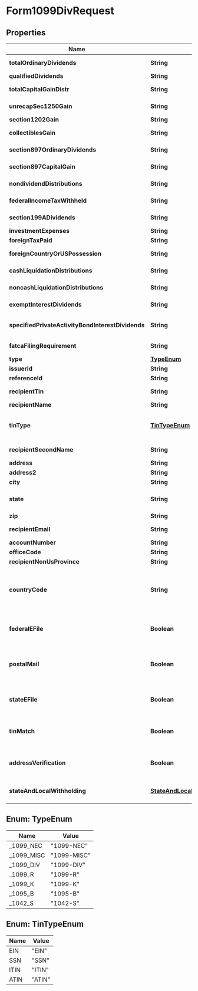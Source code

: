

# Form1099DivRequest


## Properties

| Name | Type | Description | Notes |
|------------ | ------------- | ------------- | -------------|
|**totalOrdinaryDividends** | **String** | Total ordinary dividends |  [optional] |
|**qualifiedDividends** | **String** | Qualified dividends |  [optional] |
|**totalCapitalGainDistr** | **String** | Total capital gain distributions |  [optional] |
|**unrecapSec1250Gain** | **String** | Unrecaptured Section 1250 gain |  [optional] |
|**section1202Gain** | **String** | Section 1202 gain |  [optional] |
|**collectiblesGain** | **String** | Collectibles (28%) gain |  [optional] |
|**section897OrdinaryDividends** | **String** | Section 897 ordinary dividends |  [optional] |
|**section897CapitalGain** | **String** | Section 897 capital gain |  [optional] |
|**nondividendDistributions** | **String** | Nondividend distributions |  [optional] |
|**federalIncomeTaxWithheld** | **String** | Federal income tax withheld |  [optional] |
|**section199ADividends** | **String** | Section 199A dividends |  [optional] |
|**investmentExpenses** | **String** | Investment expenses |  [optional] |
|**foreignTaxPaid** | **String** | Foreign tax paid |  [optional] |
|**foreignCountryOrUSPossession** | **String** | Foreign country or U.S. possession |  [optional] |
|**cashLiquidationDistributions** | **String** | Cash liquidation distributions |  [optional] |
|**noncashLiquidationDistributions** | **String** | Noncash liquidation distributions |  [optional] |
|**exemptInterestDividends** | **String** | Exempt-interest dividends |  [optional] |
|**specifiedPrivateActivityBondInterestDividends** | **String** | Specified private activity bond interest dividends |  [optional] |
|**fatcaFilingRequirement** | **String** | FATCA filing requirement |  [optional] |
|**type** | [**TypeEnum**](#TypeEnum) |  |  [optional] |
|**issuerId** | **String** | Issuer ID |  [optional] |
|**referenceId** | **String** | Reference ID |  [optional] |
|**recipientTin** | **String** | Recipient Tax ID Number |  [optional] |
|**recipientName** | **String** | Recipient name |  |
|**tinType** | [**TinTypeEnum**](#TinTypeEnum) | Type of TIN (Tax ID Number). Will be one of:  * SSN  * EIN  * ITIN  * ATIN |  [optional] |
|**recipientSecondName** | **String** | Recipient second name |  [optional] |
|**address** | **String** | Address |  |
|**address2** | **String** | Address line 2 |  [optional] |
|**city** | **String** | City |  |
|**state** | **String** | US state. Required if CountryCode is \&quot;US\&quot;. |  [optional] |
|**zip** | **String** | Zip/postal code |  [optional] |
|**recipientEmail** | **String** | Recipient email address |  [optional] |
|**accountNumber** | **String** | Account number |  [optional] |
|**officeCode** | **String** | Office code |  [optional] |
|**recipientNonUsProvince** | **String** | Foreign province |  [optional] |
|**countryCode** | **String** | Country code, as defined at https://www.irs.gov/e-file-providers/country-codes |  |
|**federalEFile** | **Boolean** | Boolean indicating that federal e-filing should be scheduled for this form |  [optional] |
|**postalMail** | **Boolean** | Boolean indicating that postal mailing to the recipient should be scheduled for this form |  [optional] |
|**stateEFile** | **Boolean** | Boolean indicating that state e-filing should be scheduled for this form |  [optional] |
|**tinMatch** | **Boolean** | Boolean indicating that TIN Matching should be scheduled for this form |  [optional] |
|**addressVerification** | **Boolean** | Boolean indicating that address verification should be scheduled for this form |  [optional] |
|**stateAndLocalWithholding** | [**StateAndLocalWithholdingRequest**](StateAndLocalWithholdingRequest.md) | State and local withholding information |  [optional] |



## Enum: TypeEnum

| Name | Value |
|---- | -----|
| _1099_NEC | &quot;1099-NEC&quot; |
| _1099_MISC | &quot;1099-MISC&quot; |
| _1099_DIV | &quot;1099-DIV&quot; |
| _1099_R | &quot;1099-R&quot; |
| _1099_K | &quot;1099-K&quot; |
| _1095_B | &quot;1095-B&quot; |
| _1042_S | &quot;1042-S&quot; |



## Enum: TinTypeEnum

| Name | Value |
|---- | -----|
| EIN | &quot;EIN&quot; |
| SSN | &quot;SSN&quot; |
| ITIN | &quot;ITIN&quot; |
| ATIN | &quot;ATIN&quot; |



